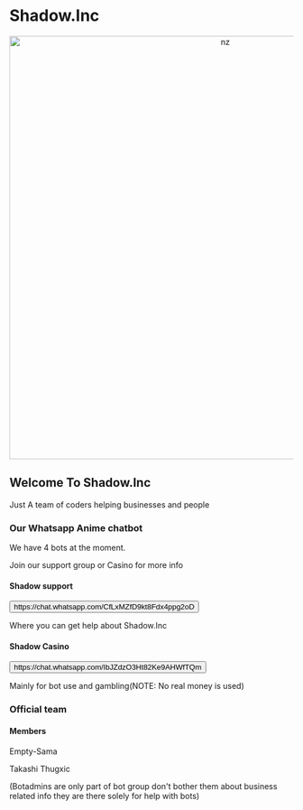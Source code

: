 # Shadow.Inc

<p align="center">
<img src="https://telegra.ph/file/8060de2034a54c83cbd83.jpg" alt="nz" width="750"/>
</p>

<h2>Welcome To Shadow.Inc</h2>
Just A team of coders helping businesses and people

<h3>Our Whatsapp Anime chatbot</h3>
We have 4 bots at the moment.

Join our support group or Casino for more info

<h4>Shadow support</h4>
<button>https://chat.whatsapp.com/CfLxMZfD9kt8Fdx4ppg2oD</button>

Where you can get help about Shadow.Inc

<h4>Shadow Casino</h4>
<button>https://chat.whatsapp.com/IbJZdzO3Ht82Ke9AHWfTQm</button>

Mainly for bot use and gambling(NOTE: No real money is used)

<h3>Official team</h3>
<h4>Members</h4>
Empty-Sama

Takashi Thugxic

(Botadmins are only part of bot group don't bother them about business related info they are there solely for help with bots) 
